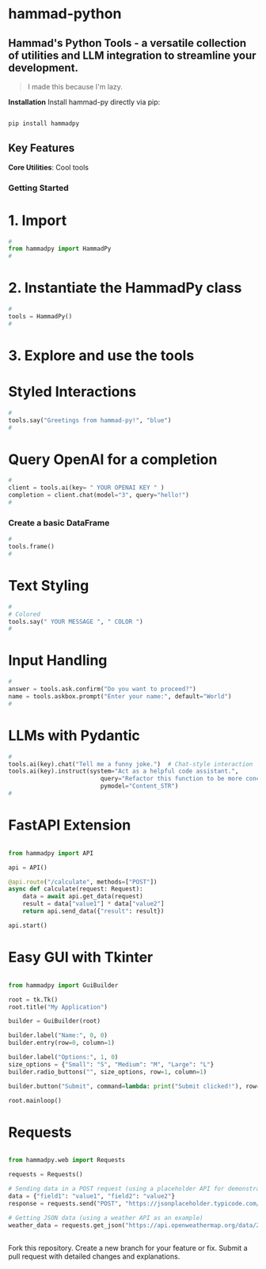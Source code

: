 # hammad-python
## Hammad's Python Tools - a versatile collection of utilities and LLM integration to streamline your development.

> I made this because I'm lazy.

**Installation**
Install hammad-py directly via pip:

```bash

pip install hammadpy

```

## Key Features

**Core Utilities**: Cool tools

### Getting Started

# 1. Import

```python
#
from hammadpy import HammadPy
#
```

# 2. Instantiate the HammadPy class

```python
#
tools = HammadPy()
#
```

# 3. Explore and use the tools

# Styled Interactions

```python
#
tools.say("Greetings from hammad-py!", "blue")
#
```

# Query OpenAI for a completion 

```python
#
client = tools.ai(key= " YOUR OPENAI KEY " )
completion = client.chat(model="3", query="hello!")
#
```

### Create a basic DataFrame

```python
#
tools.frame()
#
```

# Text Styling

```python
#
# Colored
tools.say(" YOUR MESSAGE ", " COLOR ")
#
```

# Input Handling

```python
#
answer = tools.ask.confirm("Do you want to proceed?")
name = tools.askbox.prompt("Enter your name:", default="World")
#
```

# LLMs with Pydantic

```python
#
tools.ai(key).chat("Tell me a funny joke.")  # Chat-style interaction
tools.ai(key).instruct(system="Act as a helpful code assistant.",
                          query="Refactor this function to be more concise."
                          pymodel="Content_STR")
#
```

# FastAPI Extension

```python

from hammadpy import API

api = API() 

@api.route("/calculate", methods=["POST"])
async def calculate(request: Request):
    data = await api.get_data(request) 
    result = data["value1"] * data["value2"] 
    return api.send_data({"result": result}) 

api.start() 

```

# Easy GUI with Tkinter

```python

from hammadpy import GuiBuilder

root = tk.Tk()
root.title("My Application")

builder = GuiBuilder(root)

builder.label("Name:", 0, 0) 
builder.entry(row=0, column=1) 

builder.label("Options:", 1, 0) 
size_options = {"Small": "S", "Medium": "M", "Large": "L"}
builder.radio_buttons("", size_options, row=1, column=1) 

builder.button("Submit", command=lambda: print("Submit clicked!"), row=2, column=0) 

root.mainloop() 

```

# Requests

```python

from hammadpy.web import Requests

requests = Requests()

# Sending data in a POST request (using a placeholder API for demonstration)
data = {"field1": "value1", "field2": "value2"}
response = requests.send("POST", "https://jsonplaceholder.typicode.com/posts", json=data) 

# Getting JSON data (using a weather API as an example)
weather_data = requests.get_json("https://api.openweathermap.org/data/2.5/weather?q=London&appid=YOUR_API_KEY") 

```

## 

Fork this repository.
Create a new branch for your feature or fix.
Submit a pull request with detailed changes and explanations.
